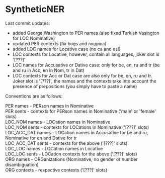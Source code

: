 # SyntheticNER

Last commit updates:

- added George Washington to PER names (also fixed Turkish Vaşington for LOC Nominative)
- updated PER contexts (fix bugs and людина)
- added LOC names for Locative case (no ca and es!)
- LOC contexts for Locative, however, contain all languages, joker slot is '[???]'
- LOC names for Accusative or Dative case: only for be, en, ru and tr (be and ru in Acc, en in Nom, tr in Dat)
- LOC contexts for Acc or Dat case are also only for be, en, ru and tr.  Joker slot is '[???]', the names and the contexts take into account the presence of prepositions (you simply have to paste a name)

Conventions are as follows:

PER names - PERson names in Nominative <br />
PER sents - contexts for PERson names in Nominative ('male' or 'female' slots) <br />
LOC_NOM names - LOCation names in Nominative <br />
LOC_NOM sents - contexts for LOCations in Nominative ('[???]' slots) <br />
LOC_ACC_DAT names - LOCation names in Accusative for be and ru, Nominative for en and Dative for tr <br />
LOC_ACC_DAT sents - contexts for the above ('[???]' slots) <br />
LOC_LOC names - LOCation names in Locative <br />
LOC_LOC sents - LOCation contexts for the above ('[???]' slots) <br />
ORG names - ORGanizations (Nominative, no gender or number disambiguation) <br />
ORG contexts - respective contexts ('[???]' slots) <br />
